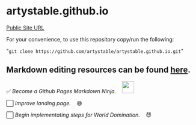 # artystable.github.io

[Public Site URL](https://artystable.github.io)

For your convenience, to use this repository copy/run the following:

"`git clone https://github.com/artystable/artystable.github.io.git`"

Markdown editing resources can be found **[here](https://github.com/artystable/artystable.github.io/blob/master/misc/markdown-editing-resources.md)**.
---

:white_check_mark: *Become a Github Pages Markdown Ninja.* &nbsp;&nbsp; <a href="#"><img src="https://artystable.github.io/img/git-ninja.png" width="32px"></a>

:white_large_square: *Improve landing page.* &nbsp;&nbsp; :sweat_smile:

:white_large_square: *Begin implementating steps for World Domination.* &nbsp;&nbsp; :smiling_imp:
